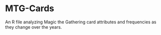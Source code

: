 # MTG-Cards
An R file analyzing Magic the Gathering card attributes and frequencies as they change over the years.

